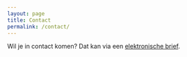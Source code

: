 ```yaml
---
layout: page
title: Contact
permalink: /contact/
---
```

Wil je in contact komen? Dat kan via een [elektronische brief](mailto:mvanloon@freedom.nl).
